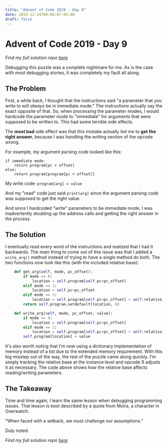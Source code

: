 ```yaml
---
title: "Advent of Code 2019 - Day 9"
date: 2019-12-24T00:08:07-05:00
draft: false
---
```


# Advent of Code 2019 - Day 9

_Find my full solution repo [here](https://github.com/mattcdrake/aoc19-python)_

Debugging this puzzle was a complete nightmare for me. As is the case with most
debugging stories, it was completely my fault all along.

## The Problem

First, a while back, I thought that the instructions said "a parameter that you
write to will _always_ be in immediate mode." The instructions actually say the
exact opposite of that. So, when processing the parameter modes, I would
hardcode the parameter mode to "immediate" for arguments that were supposed to
be written to. This had some terrible side effects.

The __most bad__ side effect was that this mistake actually led me to __get__ 
__the right answer__, because I was handling the writing section of the opcode 
wrong.

For example, my argument parsing code looked like this:

```
if immediate mode:
    return program[pc + offset]
else:
    return program[program[pc + offset]]
```

My write code: `program[arg] = value`

And my "read" code just said `print(arg)` since the argument parsing code was
supposed to get the right value.

And since I hardcoded "write" parameters to be immediate mode, I was 
inadvertently doubling up the address calls and getting the right answer in the
process.

## The Solution

I eventually read every word of the instructions and realized that I had it
backwards. The main thing to come out of this issue was that I added a
`write_arg()` method instead of trying to have a single method do both. The two
functions now look like this (with the included relative base):

```py
    def get_arg(self, mode, pc_offset):
        if mode == 0:
            location = self.program[self.pc+pc_offset]
        elif mode == 1:
            location = self.pc+pc_offset
        elif mode == 2:
            location = self.program[self.pc+pc_offset] + self.relative_base
        return self.program.setdefault(location, 0)

    def write_arg(self, mode, pc_offset, value):
        if mode == 0:
            location = self.program[self.pc+pc_offset]
        elif mode == 2:
            location = self.program[self.pc+pc_offset] + self.relative_base
        self.program[location] = value
```

It's also worth noting that I'm now using a dictionary implementation of
memory instead of a list due to the extended memory requirement. With this big
misstep out of the way, the rest of the puzzle came along quickly. I'm simply
tracking the relative base at the instance level and opcode 9 adjusts it as
necessary. The code above shows how the relative base affects reading/writing
parameters.

## The Takeaway

Time and time again, I learn the same lesson when debugging programming issues.
That lesson is best described by a quote from Moira, a character in Overwatch:

"When faced with a setback, we must challenge our assumptions."

Duly noted.

_Find my full solution repo [here](https://github.com/mattcdrake/aoc19-python)_